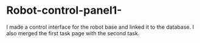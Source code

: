 # Robot-control-panel1-
I made a control interface for the robot base and linked it to the database.
I also merged the first task page with the second task.

